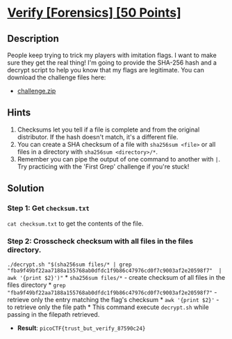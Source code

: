 # [Verify [Forensics] [50 Points]](https://play.picoctf.org/practice/challenge/450?category=4&originalEvent=73&page=1) #

## Description ##
People keep trying to trick my players with imitation flags. 
I want to make sure they get the real thing! 
I'm going to provide the SHA-256 hash and a decrypt script to help you know that my flags are legitimate.
You can download the challenge files here:
* [challenge.zip](https://artifacts.picoctf.net/c_rhea/20/challenge.zip)

## Hints ##
1. Checksums let you tell if a file is complete and from the original distributor. If the hash doesn't match, it's a different file.
2. You can create a SHA checksum of a file with `sha256sum <file>` or all files in a directory with `sha256sum <directory>/*`.
3. Remember you can pipe the output of one command to another with `|`.
	 Try practicing with the 'First Grep' challenge if you're stuck!
## Solution ##

### Step 1: Get `checksum.txt` ###
`cat checksum.txt` to get the contents of the file.

### Step 2: Crosscheck checksum with all files in the files directory. ###
`./decrypt.sh "$(sha256sum files/* | grep "fba9f49bf22aa7188a155768ab0dfdc1f9b86c47976cd0f7c9003af2e20598f7"  | awk '{print $2}')"`
	* `sha256sum files/*` - create checksum of all files in the files directory
 	* `grep "fba9f49bf22aa7188a155768ab0dfdc1f9b86c47976cd0f7c9003af2e20598f7"` - retrieve only the entry matching the flag's checksum
  	* `awk '{print $2}'` - to retrieve only the file path
   	* This command execute `decrypt.sh` while passing in the filepath retrieved.

 * **Result**: `picoCTF{trust_but_verify_87590c24}`   
